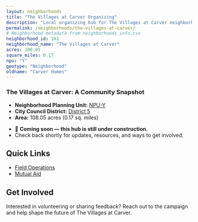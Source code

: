```yaml
---
layout: neighborhoods
title: "The Villages at Carver Organizing"
description: "Local organizing hub for The Villages at Carver neighborhood. Connect with field operations, mutual aid, and community organizing efforts."
permalink: /neighborhoods/the-villages-at-carver/
# Neighborhood metadata from neighborhoods_info.csv
neighborhood_id: 161
neighborhood_name: "The Villages at Carver"
acres: 108.05
square_miles: 0.17
npu: "Y"
geotype: "Neighborhood"
oldname: "Carver Homes"
---
```


### **The Villages at Carver: A Community Snapshot**

  * **Neighborhood Planning Unit:** [NPU-Y](https://www.atlantaga.gov/government/departments/city-planning/neighborhood-planning-units/neighborhood-and-npu-contacts)
  * **City Council District:** [District 5](https://citycouncil.atlantaga.gov/council-members/antonio-lewis)
  * **Area:** 108.05 acres (0.17 sq. miles)

- 🚧 **Coming soon — this hub is still under construction.**
- Check back shortly for updates, resources, and ways to get involved.

## Quick Links

- [Field Operations](./field-ops/)
- [Mutual Aid](./mutual-aid/)

## Get Involved

Interested in volunteering or sharing feedback? Reach out to the campaign and help shape the future of The Villages at Carver.
